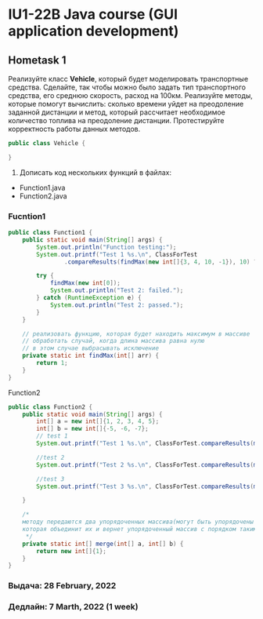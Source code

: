 # IU1-22B Java course (GUI application development)
## Hometask 1

Реализуйте класс **Vehicle**, который будет моделировать транспортные средства.
Сделайте, так чтобы можно было задать тип транспортного средства, его среднюю скорость,
расход на 100км. Реализуйте методы, которые помогут вычислить: сколько времени уйдет на преодоление заданной дистанции и метод, который
рассчитает необходимое количество топлива на преодоление дистанции.
Протестируйте корректность работы данных методов.

```java
public class Vehicle {

}
```

1. Дописать код нескольких функций в файлах:
- Function1.java
- Function2.java

### Fucntion1
```java
public class Function1 {
    public static void main(String[] args) {
        System.out.println("Function testing:");
        System.out.printf("Test 1 %s.\n", ClassForTest
                .compareResults(findMax(new int[]{3, 4, 10, -1}), 10) ? "passed" : "failed");

        try {
            findMax(new int[0]);
            System.out.println("Test 2: failed.");
        } catch (RuntimeException e) {
            System.out.println("Test 2: passed.");
        }
    }

    // реализовать функцию, которая будет находить максимум в массиве
    // обработать случай, когда длина массива равна нулю
    // в этом случае выбрасывать исключение
    private static int findMax(int[] arr) {
        return 1;
    }
}
```

Function2
```java
public class Function2 {
    public static void main(String[] args) {
        int[] a = new int[]{1, 2, 3, 4, 5};
        int[] b = new int[]{-5, -6, -7};
        // test 1
        System.out.printf("Test 1 %s.\n", ClassForTest.compareResults(merge(a, b), new int[]{-7, -6, -5, 1, 2, 3, 4, 5}) ? "passed" : "failed");

        //test 2
        System.out.printf("Test 2 %s.\n", ClassForTest.compareResults(merge(new int[0], new int[0]), new int[]{}) ? "passed" : "failed");

        //test 3
        System.out.printf("Test 3 %s.\n", ClassForTest.compareResults(merge(b, a), new int[]{5, 4, 3, 2, 1, -5, -6, -7}) ? "passed" : "failed");

    }

    /*
    методу передаются два упорядоченных массива(могут быть упорядочены по-разному), реализуйте функцию,
    которая объединит их и вернет упорядоченный массив с порядком таким же как и a
     */
    private static int[] merge(int[] a, int[] b) {
        return new int[]{1};
    }
}
```

### Выдача: 28 February, 2022
### Дедлайн: 7 Marth, 2022 (1 week)
